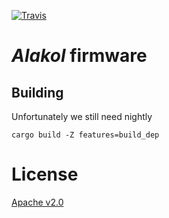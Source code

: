 [![Travis](https://travis-ci.com/richardeoin/alakol.svg?branch=master)](https://travis-ci.com/richardeoin/alakol)

_Alakol_ firmware
======

## Building

Unfortunately we still need nightly

```
cargo build -Z features=build_dep
```

# License

[Apache v2.0](LICENSE.md)
